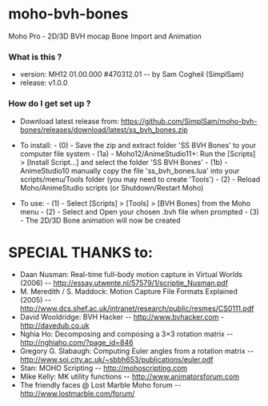 # moho-bvh-bones
Moho Pro - 2D/3D BVH mocap Bone Import and Animation

### What is this ? ###

*	version: MH12 01.00.000 #470312.01       -- by Sam Cogheil (SimplSam)
*	release: v1.0.0 

### How do I get set up ? ###

*	Download latest release from: https://github.com/SimplSam/moho-bvh-bones/releases/download/latest/ss_bvh_bones.zip

* To install:
	  - (0) - Save the zip and extract folder 'SS BVH Bones' to your computer file system
	  - (1a) - Moho12/AnimeStudio11+: Run the [Scripts] > [Install Script...] and select the folder 'SS BVH Bones'
	  - (1b) - AnimeStudio10 manually copy the file 'ss_bvh_bones.lua' into your scripts/menu/Tools folder (you may need to create 'Tools')
	  - (2) - Reload Moho/AnimeStudio scripts (or Shutdown/Restart Moho)
    
* To use:
	  - (1) - Select [Scripts] > [Tools] > [BVH Bones] from the Moho menu
	  - (2) - Select and Open your chosen .bvh file when prompted
	  - (3) - The 2D/3D Bone animation will now be created
	
            
# SPECIAL THANKS to: #

*	Daan Nusman: Real-time full-body motion capture in Virtual Worlds (2006) -- http://essay.utwente.nl/57579/1/scriptie_Nusman.pdf
*	M. Meredith / S. Maddock: Motion Capture File Formats Explained (2005) -- http://www.dcs.shef.ac.uk/intranet/research/public/resmes/CS0111.pdf
*	David Wooldridge: BVH Hacker -- http://www.bvhacker.com - http://davedub.co.uk
*	Nghia Ho: Decomposing and composing a 3×3 rotation matrix -- http://nghiaho.com/?page_id=846
*	Gregory G. Slabaugh: Computing Euler angles from a rotation matrix -- http://www.soi.city.ac.uk/~sbbh653/publications/euler.pdf
*	Stan: MOHO Scripting -- http://mohoscripting.com
*	Mike Kelly: MK utility functions -- http://www.animatorsforum.com
*	The friendly faces @ Lost Marble Moho forum -- http://www.lostmarble.com/forum/
	

